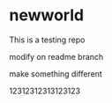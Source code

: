 # newworld
This is a testing repo

modify on readme branch

make something different

12312312313123123
